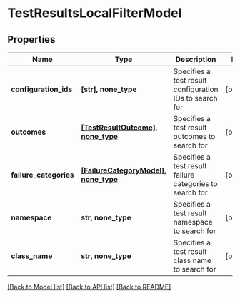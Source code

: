 # TestResultsLocalFilterModel


## Properties
Name | Type | Description | Notes
------------ | ------------- | ------------- | -------------
**configuration_ids** | **[str], none_type** | Specifies a test result configuration IDs to search for | [optional] 
**outcomes** | [**[TestResultOutcome], none_type**](TestResultOutcome.md) | Specifies a test result outcomes to search for | [optional] 
**failure_categories** | [**[FailureCategoryModel], none_type**](FailureCategoryModel.md) | Specifies a test result failure categories to search for | [optional] 
**namespace** | **str, none_type** | Specifies a test result namespace to search for | [optional] 
**class_name** | **str, none_type** | Specifies a test result class name to search for | [optional] 

[[Back to Model list]](../README.md#documentation-for-models) [[Back to API list]](../README.md#documentation-for-api-endpoints) [[Back to README]](../README.md)


